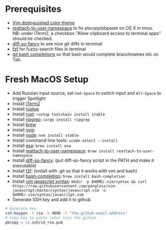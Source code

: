# Prerequisites
- [Vim distinguished color theme](https://github.com/Lokaltog/vim-distinguished)
- [reattach-to-user-namespace](https://github.com/ChrisJohnsen/tmux-MacOSX-pasteboard) to fix pbcopy/pbpaste on OS X in tmux. NB: under iTerm2, a checkbox "Allow clipboard access to terminal apps" should be checked.
- [diff-so-fancy](https://github.com/so-fancy/diff-so-fancy) to see nice git diffs in terminal
- [fzf](https://github.com/junegunn/fzf) for fuzzy-search files in terminal
- [git bash completions](https://github.com/git/git/blob/master/contrib/completion/git-completion.bash) so that bash would complete branchnames etc on Tab.

# Fresh MacOS Setup

- Add Russian input source, set `Cmd-Space` to switch input and `Alt-Space` to trigger Spotlight
- Install [iTerm2](https://www.iterm2.com/)
- Install [rustup](https://www.rust-lang.org/tools/install)
- Install [rust](https://www.rust-lang.org/tools/install): `rustup toolchain install stable`
- Install [ripgrep](https://github.com/BurntSushi/ripgrep): `cargo install ripgrep`
- Install [brew](https://brew.sh/)
- Install [nvm](https://github.com/nvm-sh/nvm)
- Install [node](https://nodejs.org/en/): `nvm install stable`
- Install command-line tools: `xcode-select --install`
- Install [exa](https://the.exa.website/): `brew install exa`
- Install [reattach-to-user-namespace](https://github.com/ChrisJohnsen/tmux-MacOSX-pasteboard): `brew install reattach-to-user-namespace`
- Install [diff-so-fancy](https://github.com/so-fancy/diff-so-fancy): (put diff-so-fancy script in the PATH and make it executable)
- Install [fzf](https://github.com/junegunn/fzf): (install with .git so that it works with vim and bash)
- Install [bash-completion](https://github.com/git/git/blob/master/contrib/completion/git-completion.bash): `brew install bash-completion`
- Install [vim javascript syntax](https://github.com/pangloss/vim-javascript/blob/master/syntax/javascript.vim): `mkdir -p $HOME/.vim/syntax && curl https://raw.githubusercontent.com/pangloss/vim-javascript/master/syntax/javascript.vim -o $HOME/.vim/syntax/javascript.vim`
- Generate SSH key and add it to github
```sh
# Generate key
ssh-keygen -t rsa -b 4096 -C "the-github-email-address"
# Copy key to paste later into the github
pbcopy < ~/.ssh/id_rsa.pub
```
